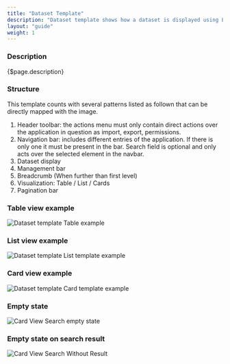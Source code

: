 ```yaml
---
title: "Dataset Template"
description: "Dataset template shows how a dataset is displayed using Lexicon."
layout: "guide"
weight: 1
---
```


### Description

{$page.description}

### Structure
This template counts with several patterns listed as follown that can be directly mapped with the image.

1. Header toolbar: the actions menu must only contain direct actions over the application in question as import, export, permissions.
2. Navigation bar: includes different entries of the application. If there is only one it must be present in the bar. Search field is optional and only acts over the selected element in the navbar.
3. Dataset display
1. Management bar
2. Breadcrumb (When further than first level)
3. Visualization: Table / List / Cards
4. Pagination bar

### Table view example

![Dataset template Table example](../../../images/TableViewTemplate1.png)

### List view example
![Dataset template List template example](../../../images/ListViewTemplate1.png)

### Card view example
![Dataset template Card template example](../../../images/CardViewTemplate2.jpg)

### Empty state

![Card View Search empty state](../../../images/CardViewEmpty.png)

### Empty state on search result

![Card View Search Without Result](../../../images/CardViewSearchWithoutResult.png)
